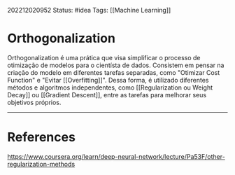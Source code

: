 202212020952
Status: #idea 
Tags: [[Machine Learning]]

# Orthogonalization

Orthogonalization é uma prática que visa simplificar o processo de otimização de modelos para o cientísta de dados. Consistem em pensar na criação do modelo em diferentes tarefas separadas, como "Otimizar Cost Function" e "Evitar [[Overfitting]]". Dessa forma, é utilizado diferentes métodos e algoritmos independentes, como [[Regularization ou Weight Decay]] ou [[Gradient Descent]], entre as tarefas para melhorar seus objetivos próprios. 

---
# References
https://www.coursera.org/learn/deep-neural-network/lecture/Pa53F/other-regularization-methods